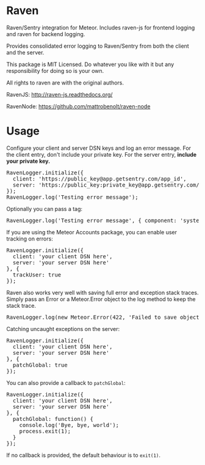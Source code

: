 Raven
============

Raven/Sentry integration for Meteor. Includes raven-js for frontend logging and raven for backend logging.

Provides consolidated error logging to Raven/Sentry from both the client and the server.

This package is MIT Licensed. Do whatever you like with it but any responsibility for doing so is your own.

All rights to raven are with the original authors.

RavenJS: http://raven-js.readthedocs.org/

RavenNode: https://github.com/mattrobenolt/raven-node

Usage
============
Configure your client and server DSN keys and log an error message. For the
client entry, don't include your private key. For the server entry, **include your private key.**
<pre>
RavenLogger.initialize({
  client: 'https://public_key@app.getsentry.com/app_id',            // Do not include your private key here
  server: 'https://public_key:private_key@app.getsentry.com/app_id' // *DO* include your private key here
});
RavenLogger.log('Testing error message');
</pre>

Optionally you can pass a tag:
<pre>
RavenLogger.log('Testing error message', { component: 'system' });
</pre>

If you are using the Meteor Accounts package, you can enable user tracking on errors:
<pre>
RavenLogger.initialize({
  client: 'your client DSN here',
  server: 'your server DSN here'
}, {
  trackUser: true
});
</pre>

Raven also works very well with saving full error and exception stack traces. Simply pass an Error or a Meteor.Error object to the log method to keep the stack trace.
<pre>
RavenLogger.log(new Meteor.Error(422, 'Failed to save object to database'));
</pre>

Catching uncaught exceptions on the server:
<pre>
RavenLogger.initialize({
  client: 'your client DSN here',
  server: 'your server DSN here'
}, {
  patchGlobal: true
});
</pre>

You can also provide a callback to `patchGlobal`:
<pre>
RavenLogger.initialize({
  client: 'your client DSN here',
  server: 'your server DSN here'
}, {
  patchGlobal: function() {
    console.log('Bye, bye, world');
    process.exit(1);
  }
});
</pre>

If no callback is provided, the default behaviour is to `exit(1)`.

